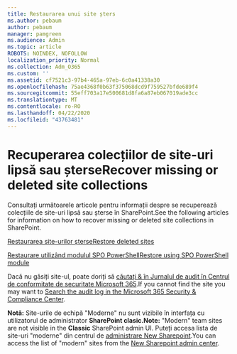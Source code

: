 ```yaml
---
title: Restaurarea unui site șters
ms.author: pebaum
author: pebaum
manager: pamgreen
ms.audience: Admin
ms.topic: article
ROBOTS: NOINDEX, NOFOLLOW
localization_priority: Normal
ms.collection: Adm_O365
ms.custom: ''
ms.assetid: cf7521c3-97b4-465a-97eb-6c0a41338a30
ms.openlocfilehash: 75ae4368f0b63f375068dcd9f759527bfde689f4
ms.sourcegitcommit: 55eff703a17e500681d8fa6a87eb067019ade3cc
ms.translationtype: MT
ms.contentlocale: ro-RO
ms.lasthandoff: 04/22/2020
ms.locfileid: "43763481"
---
```

# <a name="recover-missing-or-deleted-site-collections"></a><span data-ttu-id="45dc1-102">Recuperarea colecțiilor de site-uri lipsă sau șterse</span><span class="sxs-lookup"><span data-stu-id="45dc1-102">Recover missing or deleted site collections</span></span>

<span data-ttu-id="45dc1-103">Consultați următoarele articole pentru informații despre se recuperează colecțiile de site-uri lipsă sau șterse în SharePoint.</span><span class="sxs-lookup"><span data-stu-id="45dc1-103">See the following articles for information on how to recover missing or deleted site collections in SharePoint.</span></span>

[<span data-ttu-id="45dc1-104">Restaurarea site-urilor șterse</span><span class="sxs-lookup"><span data-stu-id="45dc1-104">Restore deleted sites</span></span>](https://docs.microsoft.com/sharepoint/restore-deleted-site-collection)

[<span data-ttu-id="45dc1-105">Restaurare utilizând modulul SPO PowerShell</span><span class="sxs-lookup"><span data-stu-id="45dc1-105">Restore using SPO PowerShell module</span></span>](https://support.office.com/article/Introduction-to-the-SharePoint-Online-Management-Shell-C16941C3-19B4-4710-8056-34C034493429)

<span data-ttu-id="45dc1-106">Dacă nu găsiți site-ul, poate doriți să [căutați &amp; în Jurnalul de audit în Centrul de conformitate de securitate Microsoft 365](https://docs.microsoft.com/office365/securitycompliance/search-the-audit-log-in-security-and-compliance).</span><span class="sxs-lookup"><span data-stu-id="45dc1-106">If you cannot find the site you may want to [Search the audit log in the Microsoft 365 Security &amp; Compliance Center](https://docs.microsoft.com/office365/securitycompliance/search-the-audit-log-in-security-and-compliance).</span></span>

<span data-ttu-id="45dc1-107">**Notã:** Site-urile de echipă "Moderne" nu sunt vizibile în interfața cu utilizatorul de administrator **SharePoint clasic.**</span><span class="sxs-lookup"><span data-stu-id="45dc1-107">**Note:** "Modern" team sites are not visible in the **Classic** SharePoint admin UI.</span></span> <span data-ttu-id="45dc1-108">Puteți accesa lista de site-uri "moderne" din centrul de [administrare New Sharepoint](https://docs.microsoft.com/sharepoint/get-started-new-admin-center).</span><span class="sxs-lookup"><span data-stu-id="45dc1-108">You can access the list of "modern" sites from the [New Sharepoint admin center](https://docs.microsoft.com/sharepoint/get-started-new-admin-center).</span></span>


